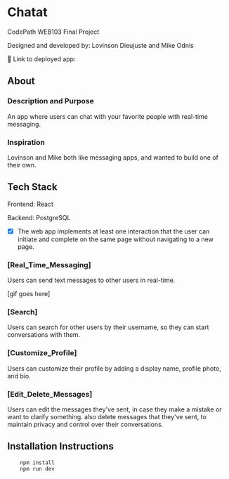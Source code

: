 # Chatat

CodePath WEB103 Final Project

Designed and developed by: Lovinson Dieujuste and Mike Odnis

🔗 Link to deployed app:

## About

### Description and Purpose

An app where users can chat with your favorite people with real-time messaging.

### Inspiration

Lovinson and Mike both like messaging apps, and wanted to build one of their own.

## Tech Stack

Frontend: React

Backend: PostgreSQL

- [x] The web app implements at least one interaction that the user can initiate and complete on the same page without navigating to a new page.

### [Real_Time_Messaging]

Users can send text messages to other users in real-time.

[gif goes here]

### [Search]

Users can search for other users by their username, so they can start conversations with them.

### [Customize_Profile]

Users can customize their profile by adding a display name, profile photo, and bio.

### [Edit_Delete_Messages]

Users can edit the messages they've sent, in case they make a mistake or want to clarify something. also delete messages that they've sent, to maintain privacy and control over their conversations.

## Installation Instructions

```
    npm install
    npm run dev
```
